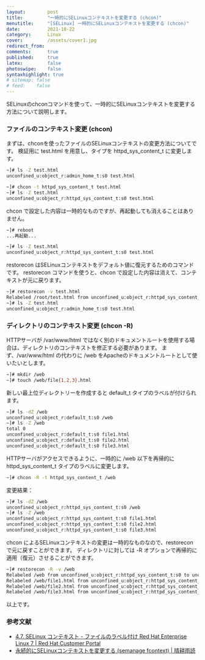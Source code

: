 ```yaml
---
layout:        post
title:         "一時的にSELinuxコンテキストを変更する (chcon)"
menutitle:     "[SELinux] 一時的にSELinuxコンテキストを変更する (chcon)"
date:          2021-10-22
category:      Linux
cover:         /assets/cover1.jpg
redirect_from:
comments:      true
published:     true
latex:         false
photoswipe:    false
syntaxhighlight: true
# sitemap: false
# feed:    false
---
```


SELinuxのchconコマンドを使って、一時的にSELinuxコンテキストを変更する方法について説明します。

### ファイルのコンテキスト変更 (chcon)

まずは、chconを使ったファイルのSELinuxコンテキストの変更方法についてです。
検証用に test.html を用意し、タイプを httpd_sys_content_t に変更します。
```bash
~]# ls -Z test.html
unconfined_u:object_r:admin_home_t:s0 test.html

~]# chcon -t httpd_sys_content_t test.html
~]# ls -Z test.html
unconfined_u:object_r:httpd_sys_content_t:s0 test.html
```
chcon で設定した内容は一時的なものですが、再起動しても消えることはありません。
```bash
~]# reboot
...再起動...

~]# ls -Z test.html
unconfined_u:object_r:httpd_sys_content_t:s0 test.html
```
restorecon はSELinuxコンテキストをデフォルト値に復元するためのコマンドです。
restorecon コマンドを使うと、chcon で設定した内容は消えて、コンテキストが元に戻ります。
```bash
~]# restorecon -v test.html
Relabeled /root/test.html from unconfined_u:object_r:httpd_sys_content_t:s0 to unconfined_u:object_r:admin_home_t:s0
~]# ls -Z test.html
unconfined_u:object_r:admin_home_t:s0 test.html
```

### ディレクトリのコンテキスト変更 (chcon -R)

HTTPサーバが /var/www/html ではなく別のドキュメントルートを使用する場合は、ディレクトリのコンテキストを修正する必要があります。
まず、/var/www/html の代わりに /web をApacheのドキュメントルートとして使いたいとします。
```bash
~]# mkdir /web
~]# touch /web/file{1,2,3}.html
```
新しい最上位ディレクトリーを作成すると default_t タイプのラベルが付けられます。
```bash
~]# ls -dZ /web
unconfined_u:object_r:default_t:s0 /web
~]# ls -Z /web
total 0
unconfined_u:object_r:default_t:s0 file1.html
unconfined_u:object_r:default_t:s0 file2.html
unconfined_u:object_r:default_t:s0 file3.html
```
HTTPサーバがアクセスできるように、一時的に /web 以下を再帰的に httpd_sys_content_t タイプのラベルに変更します。
```bash
~]# chcon -R -t httpd_sys_content_t /web
```
変更結果：
```bash
~]# ls -dZ /web
unconfined_u:object_r:httpd_sys_content_t:s0 /web
~]# ls -Z /web
unconfined_u:object_r:httpd_sys_content_t:s0 file1.html
unconfined_u:object_r:httpd_sys_content_t:s0 file2.html
unconfined_u:object_r:httpd_sys_content_t:s0 file3.html
```
chcon によるSELinuxコンテキストの変更は一時的なものなので、restorecon で元に戻すことができます。
ディレクトリに対しては -R オプションで再帰的に適用（復元）させることができます。
```bash
~]# restorecon -R -v /web
Relabeled /web from unconfined_u:object_r:httpd_sys_content_t:s0 to unconfined_u:object_r:default_t:s0
Relabeled /web/file1.html from unconfined_u:object_r:httpd_sys_content_t:s0 to unconfined_u:object_r:default_t:s0
Relabeled /web/file2.html from unconfined_u:object_r:httpd_sys_content_t:s0 to unconfined_u:object_r:default_t:s0
Relabeled /web/file3.html from unconfined_u:object_r:httpd_sys_content_t:s0 to unconfined_u:object_r:default_t:s0
```

以上です。

### 参考文献

- [4.7. SELinux コンテキスト - ファイルのラベル付け Red Hat Enterprise Linux 7 \| Red Hat Customer Portal](https://access.redhat.com/documentation/ja-jp/red_hat_enterprise_linux/7/html/selinux_users_and_administrators_guide/sect-security-enhanced_linux-working_with_selinux-selinux_contexts_labeling_files#sect-Security-Enhanced_Linux-SELinux_Contexts_Labeling_Files-Temporary_Changes_chcon)
- [永続的にSELinuxコンテキストを変更する (semanage fcontext) \| 晴耕雨読](./semanage-fcontext)
